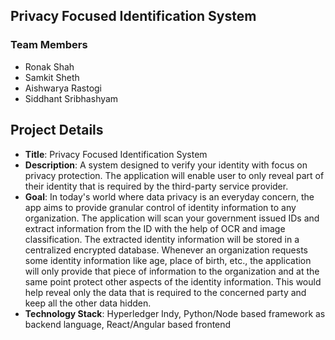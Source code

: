 ## Privacy Focused Identification System

### Team Members
  - Ronak Shah
  - Samkit Sheth
  - Aishwarya Rastogi
  - Siddhant Sribhashyam

## Project Details
  - **Title**: Privacy Focused Identification System
  - **Description**: A system designed to verify your identity with focus on privacy protection. The application will enable user to only reveal part of their identity that is required by the third-party service provider. 
  - **Goal**: In today's world where data privacy is an everyday concern, the app aims to provide granular control of identity information to any organization. The application will scan your government issued IDs and extract information from the ID with the help of OCR and image classification. The extracted identity information will be stored in a centralized encrypted database. Whenever an organization requests some identity information like age, place of birth, etc., the application will only provide that piece of information to the organization and at the same point protect other aspects of the identity information. This would help reveal only the data that is required to the concerned party and keep all the other data hidden. 
  - **Technology Stack**: Hyperledger Indy, Python/Node based framework as backend language, React/Angular based frontend
